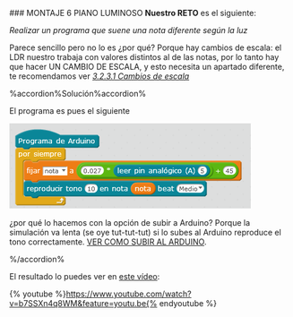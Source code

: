 [](/tema_1_como_utilizar_echidna/12_como_se_programa_echidna_shield/124-mblock-vs-snap4arduino-cual-es-el-mejor/1247-importante-subir-a-arduino.md)### MONTAJE 6 PIANO LUMINOSO
**Nuestro RETO** es el siguiente:

_Realizar un programa que suene una nota diferente según la luz_

Parece sencillo pero no lo es ¿por qué? Porque hay cambios de escala: el LDR nuestro trabaja con valores distintos al de las notas, por lo tanto hay que hacer UN CAMBIO DE ESCALA, y esto necesita un apartado diferente, te recomendamos ver _[3.2.3.1 Cambios de escala](/3_entradas_de_echidna/32_el_ldr_en_a5/323-tonos-segun-ldr/3231-cambios-de-escala.md)_

%accordion%Solución%accordion%

El programa es pues el siguiente

![](/images/image30.png)

¿por qué lo hacemos con la opción de subir a Arduino? Porque la simulación va lenta (se oye tut-tut-tut) si lo subes al Arduino reproduce el tono correctamente. [VER COMO SUBIR AL ARDUINO](/tema_1_como_utilizar_echidna/12_como_se_programa_echidna_shield/124-mblock-vs-snap4arduino-cual-es-el-mejor/1247-importante-subir-a-arduino.md).

%/accordion%

El resultado lo puedes ver en [este vídeo](https://www.youtube.com/watch?v=b7SSXn4q8WM&feature=youtu.be):

{% youtube %}https://www.youtube.com/watch?v=b7SSXn4q8WM&feature=youtu.be{% endyoutube %}